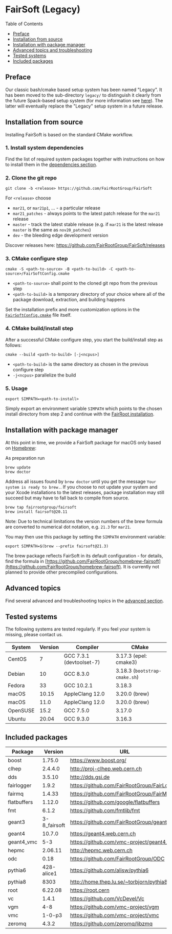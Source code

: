 # FairSoft (Legacy)

Table of Contents
* [Preface](#preface)
* [Installation from source](#installation-from-source)
* [Installation with package manager](#installation-with-package-manager)
* [Advanced topics and troubleshooting](#advanced-topics-and-troubleshooting)
* [Tested systems](#tested-systems)
* [Included packages](#included-packages)

## Preface

Our classic bash/cmake based setup system
has been named "Legacy". It has been moved to the
sub-directory `legacy/` to distinguish it clearly
from the future Spack-based setup system
(for more information see [here](../docs/README.md)).
The latter will eventually replace the "Legacy" setup system
in a future release.

## Installation from source

Installing FairSoft is based on the standard CMake workflow.

### 1. Install system dependencies

Find the list of required system packages together with instructions
on how to install them in the [dependencies section](dependencies.md).

### 2. Clone the git repo

```
git clone -b <release> https://github.com/FairRootGroup/FairSoft
```

For `<release>` choose
* `mar21`, or `mar21p1`, ... - a particular release
* `mar21_patches` - always points to the latest patch release for the `mar21` release
* `master` - track the latest stable release (e.g. if `mar21` is the latest release `master` is the same as `nov20_patches`)
* `dev` - the bleeding edge development version

Discover releases here: https://github.com/FairRootGroup/FairSoft/releases

### 3. CMake configure step

```
cmake -S <path-to-source> -B <path-to-build> -C <path-to-source>/FairSoftConfig.cmake
```

* `<path-to-source>` shall point to the cloned git repo from the previous step
* `<path-to-build>` is a temporary directory of your choice where all of the package download, extraction, and building happens

Set the installation prefix and more customization options in the [`FairSoftConfig.cmake`](../FairSoftConfig.cmake) file itself.

### 4. CMake build/install step

After a successful CMake configure step, you start the build/install step as follows:

```
cmake --build <path-to-build> [-j<ncpus>]
```

* `<path-to-build>` is the same directory as chosen in the previous configure step
* `-j<ncpus>` parallelize the build

### 5. Usage

```
export SIMPATH=<path-to-install>
```

Simply export an environment variable `SIMPATH` which points to the chosen install directory from step 2
and continue with the [FairRoot installation](https://github.com/FairRootGroup/FairRoot).

## Installation with package manager

At this point in time, we provide a FairSoft package for macOS only based on [Homebrew](https://brew.sh/):

As preparation run

```
brew update
brew doctor
```

Address all issues found by `brew doctor` until you get the message `Your system is ready to brew.`.
If you choose to not update your system and your Xcode installations to the latest releases, package
installation may still succeed but may have to fall back to compile from source.

```
brew tap fairrootgroup/fairsoft
brew install fairsoft@20.11
```

Note: Due to technical limitations the version numbers of the brew formula are converted to numerical
dot notation, e.g. `21.3` for `mar21`.

You may then use this package by setting the `SIMPATH` environment variable:

```
export SIMPATH=$(brew --prefix fairsoft@21.3)
```

The brew package reflects FairSoft in its default configuration - for details, find the formula in
[https://github.com/FairRootGroup/homebrew-fairsoft](https://github.com/FairRootGroup/homebrew-fairsoft).
It is currently not planned to provide other precompiled configurations.

## Advanced topics

Find several advanced and troubleshooting topics in the [advanced section](advanced.md).

## Tested systems

The following systems are tested regularly. If you feel your system is missing,
please contact us.

| **System** | **Version** | **Compiler** | **CMake** |
| --- | --- | --- | --- |
| CentOS | 7 | GCC 7.3.1 (devtoolset-7) | 3.17.3 (epel: cmake3) |
| Debian | 10 | GCC 8.3.0 | 3.18.3 (`bootstrap-cmake.sh`) |
| Fedora | 33 | GCC 10.2.1 | 3.18.3 |
| macOS | 10.15 | AppleClang 12.0 | 3.20.0 (brew) |
| macOS | 11.0 | AppleClang 12.0 | 3.20.0 (brew) |
| OpenSUSE | 15.2 | GCC 7.5.0 | 3.17.0 |
| Ubuntu | 20.04 | GCC 9.3.0 | 3.16.3 |

## Included packages

| **Package** | **Version** | **URL** |
| --- | --- | --- |
| boost       | 1.75.0       | https://www.boost.org/ |
| clhep       | 2.4.4.0      | http://proj-clhep.web.cern.ch |
| dds         | 3.5.10       | http://dds.gsi.de |
| fairlogger  | 1.9.2        | https://github.com/FairRootGroup/FairLogger |
| fairmq      | 1.4.33       | https://github.com/FairRootGroup/FairMQ |
| flatbuffers | 1.12.0       | https://github.com/google/flatbuffers |
| fmt         | 6.1.2        | https://github.com/fmtlib/fmt |
| geant3      | 3-8_fairsoft | https://github.com/FairRootGroup/geant3 |
| geant4      | 10.7.0       | https://geant4.web.cern.ch |
| geant4_vmc  | 5-3          | https://github.com/vmc-project/geant4_vmc |
| hepmc       | 2.06.11      | http://hepmc.web.cern.ch |
| odc         | 0.18         | https://github.com/FairRootGroup/ODC |
| pythia6     | 428-alice1   | https://github.com/alisw/pythia6 |
| pythia8     | 8303         | http://home.thep.lu.se/~torbjorn/pythia8 |
| root        | 6.22.08      | https://root.cern |
| vc          | 1.4.1        | https://github.com/VcDevel/Vc |
| vgm         | 4-8          | https://github.com/vmc-project/vgm |
| vmc         | 1-0-p3       | https://github.com/vmc-project/vmc |
| zeromq      | 4.3.2        | https://github.com/zeromq/libzmq |
